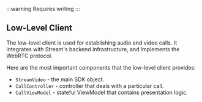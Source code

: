 :::warning
Requires writing
:::

## Low-Level Client

The low-level client is used for establishing audio and video calls. It integrates with Stream's backend infrastructure, and implements the WebRTC protocol.

Here are the most important components that the low-level client provides:

- `StreamVideo` - the main SDK object.
- `CallController` - controller that deals with a particular call.
- `CallViewModel` - stateful ViewModel that contains presentation logic.
